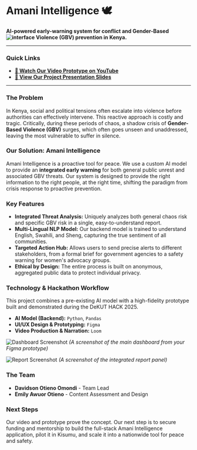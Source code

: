 # Amani Intelligence 🕊️

**AI-powered early-warning system for conflict and Gender-Based ![interface](https://github.com/user-attachments/assets/df616e41-b93b-4343-acd2-cffc44ffcecb)
Violence (GBV) prevention in Kenya.**

---

### **Quick Links**

*   **[🎥 Watch Our Video Prototype on YouTube](https://youtu.be/_Uy24sZbdjA?si=P_qiBPSRgkJsdBN6)**
*   **[📄 View Our Project Presentation Slides](https://drive.google.com/file/d/1K96TISMu_MJWfefjT-n7bBSEgEMRgpcs/view?usp=drivesdk)**

---

### **The Problem**

In Kenya, social and political tensions often escalate into violence before authorities can effectively intervene. This reactive approach is costly and tragic. Critically, during these periods of chaos, a shadow crisis of **Gender-Based Violence (GBV)** surges, which often goes unseen and unaddressed, leaving the most vulnerable to suffer in silence.

### **Our Solution: Amani Intelligence**

Amani Intelligence is a proactive tool for peace. We use a custom AI model to provide an **integrated early warning** for both general public unrest and associated GBV threats. Our system is designed to provide the right information to the right people, at the right time, shifting the paradigm from crisis response to proactive prevention.

### **Key Features**

*   **Integrated Threat Analysis:** Uniquely analyzes both general chaos risk and specific GBV risk in a single, easy-to-understand report.
*   **Multi-Lingual NLP Model:** Our backend model is trained to understand English, Swahili, and Sheng, capturing the true sentiment of all communities.
*   **Targeted Action Hub:** Allows users to send precise alerts to different stakeholders, from a formal brief for government agencies to a safety warning for women's advocacy groups.
*   **Ethical by Design:** The entire process is built on anonymous, aggregated public data to protect individual privacy.

### **Technology & Hackathon Workflow**

This project combines a pre-existing AI model with a high-fidelity prototype built and demonstrated during the DeKUT HACK 2025.

*   **AI Model (Backend):** `Python`, `Pandas`
*   **UI/UX Design & Prototyping:** `Figma`
*   **Video Production & Narration:** `Loom`

![Dashboard Screenshot](screenshots/dashboard.png)
*(A screenshot of the main dashboard from your Figma prototype)*

![Report Screenshot](screenshots/report.png)
*(A screenshot of the integrated report panel)*

### **The Team**

*   **Davidson Otieno Omondi** - Team Lead
*   **Emily Awuor Otieno** - Content Assessment and Design

### **Next Steps**

Our video and prototype prove the concept. Our next step is to secure funding and mentorship to build the full-stack Amani Intelligence application, pilot it in Kisumu, and scale it into a nationwide tool for peace and safety. 

